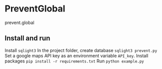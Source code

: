 # PreventGlobal
prevent.global

## Install and run

Install `sqlight3`
In the project folder, create database `sqlight3 prevent.py`
Set a google maps API key as an environment variable `API_key`.
Install packages `pip install -r requirements.txt`
Run `python example.py`
